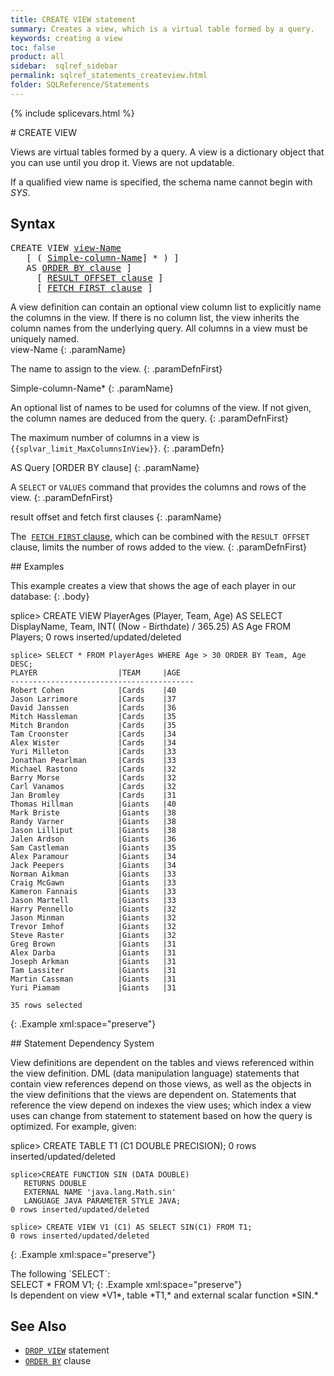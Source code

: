 ```yaml
---
title: CREATE VIEW statement
summary: Creates a view, which is a virtual table formed by a query.
keywords: creating a view
toc: false
product: all
sidebar:  sqlref_sidebar
permalink: sqlref_statements_createview.html
folder: SQLReference/Statements
---
```

{% include splicevars.html %} <section>
<div class="TopicContent" data-swiftype-index="true" markdown="1">
# CREATE VIEW

Views are virtual tables formed by a query. A view is a dictionary
object that you can use until you drop it. Views are not updatable.

If a qualified view name is specified, the schema name cannot begin with
*SYS*.

## Syntax

<div class="fcnWrapperWide"><pre class="FcnSyntax">
CREATE VIEW <a href="sqlref_identifiers_types.html#ViewName">view-Name</a>
   [ ( <a href="sqlref_identifiers_types.html#SimpleColumnName">Simple-column-Name</a>] * ) ]
   AS <a href="sqlref_clauses_orderby.html">ORDER BY clause</a> ]
     [ <a href="sqlref_clauses_resultoffset.html">RESULT OFFSET clause</a> ]
     [ <a href="sqlref_clauses_resultoffset.html">FETCH FIRST clause</a> ]</pre>

</div>
A view definition can contain an optional view column list to explicitly
name the columns in the view. If there is no column list, the view
inherits the column names from the underlying query. All columns in a
view must be uniquely named.

<div class="paramList" markdown="1">
view-Name
{: .paramName}

The name to assign to the view.
{: .paramDefnFirst}

Simple-column-Name*
{: .paramName}

An optional list of names to be used for columns of the view. If not
given, the column names are deduced from the query.
{: .paramDefnFirst}

The maximum number of columns in a view is
`{{splvar_limit_MaxColumnsInView}}`.
{: .paramDefn}

AS Query [ORDER BY clause]
{: .paramName}

A `SELECT` or `VALUES` command that provides the columns and rows of the
view.
{: .paramDefnFirst}

result offset and fetch first clauses
{: .paramName}

The &nbsp;[`FETCH FIRST` clause](sqlref_clauses_resultoffset.html), which can
be combined with the `RESULT OFFSET` clause, limits the number of rows
added to the view.
{: .paramDefnFirst}

</div>
## Examples

This example creates a view that shows the age of each player in our
database:
{: .body}

<div class="preWrapperWide" markdown="1">
    splice> CREATE VIEW PlayerAges (Player, Team, Age)
       AS SELECT DisplayName, Team,
          INT( (Now - Birthdate) / 365.25) AS Age
          FROM Players;
    0 rows inserted/updated/deleted

    splice> SELECT * FROM PlayerAges WHERE Age > 30 ORDER BY Team, Age DESC;
    PLAYER                  |TEAM     |AGE
    -----------------------------------------
    Robert Cohen            |Cards    |40
    Jason Larrimore         |Cards    |37
    David Janssen           |Cards    |36
    Mitch Hassleman         |Cards    |35
    Mitch Brandon           |Cards    |35
    Tam Croonster           |Cards    |34
    Alex Wister             |Cards    |34
    Yuri Milleton           |Cards    |33
    Jonathan Pearlman       |Cards    |33
    Michael Rastono         |Cards    |32
    Barry Morse             |Cards    |32
    Carl Vanamos            |Cards    |32
    Jan Bromley             |Cards    |31
    Thomas Hillman          |Giants   |40
    Mark Briste             |Giants   |38
    Randy Varner            |Giants   |38
    Jason Lilliput          |Giants   |38
    Jalen Ardson            |Giants   |36
    Sam Castleman           |Giants   |35
    Alex Paramour           |Giants   |34
    Jack Peepers            |Giants   |34
    Norman Aikman           |Giants   |33
    Craig McGawn            |Giants   |33
    Kameron Fannais         |Giants   |33
    Jason Martell           |Giants   |33
    Harry Pennello          |Giants   |32
    Jason Minman            |Giants   |32
    Trevor Imhof            |Giants   |32
    Steve Raster            |Giants   |32
    Greg Brown              |Giants   |31
    Alex Darba              |Giants   |31
    Joseph Arkman           |Giants   |31
    Tam Lassiter            |Giants   |31
    Martin Cassman          |Giants   |31
    Yuri Piamam             |Giants   |31

    35 rows selected
{: .Example xml:space="preserve"}

</div>
## Statement Dependency System

View definitions are dependent on the tables and views referenced within
the view definition. DML (data manipulation language) statements that
contain view references depend on those views, as well as the objects in
the view definitions that the views are dependent on. Statements that
reference the view depend on indexes the view uses; which index a view
uses can change from statement to statement based on how the query is
optimized. For example, given:

<div class="preWrapper" markdown="1">
    splice> CREATE TABLE T1 (C1 DOUBLE PRECISION);
    0 rows inserted/updated/deleted

    splice>CREATE FUNCTION SIN (DATA DOUBLE)
       RETURNS DOUBLE
       EXTERNAL NAME 'java.lang.Math.sin'
       LANGUAGE JAVA PARAMETER STYLE JAVA;
    0 rows inserted/updated/deleted

    splice> CREATE VIEW V1 (C1) AS SELECT SIN(C1) FROM T1;
    0 rows inserted/updated/deleted
{: .Example xml:space="preserve"}

</div>
The following `SELECT`:

<div class="preWrapper" markdown="1">
    SELECT * FROM V1;
{: .Example xml:space="preserve"}

</div>
Is dependent on view *V1*, table *T1,* and external scalar function
*SIN.*

## See Also

* [`DROP VIEW`](sqlref_statements_dropview.html) statement
* [`ORDER BY`](sqlref_clauses_orderby.html) clause

</div>
</section>
